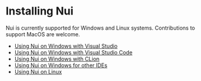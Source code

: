 # Installing Nui

Nui is currently supported for Windows and Linux systems.
Contributions to support MacOS are welcome.

- [Using Nui on Windows with Visual Studio](/docs/getting_started/installation_windows#using-visual-studio-2022)
- [Using Nui on Windows with Visual Studio Code](/docs/getting_started/installation_windows#using-visual-studio-code)
- [Using Nui on Windows with CLion](/docs/getting_started/installation_windows#using-clion)
- [Using Nui on Windows for other IDEs](/docs/getting_started/installation_windows#using-msys2)
- [Using Nui on Linux](/docs/getting_started/installation_linux)

